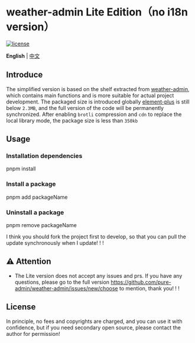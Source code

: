 <h1>weather-admin Lite Edition（no i18n version）</h1>

[![license](https://img.shields.io/github/license/pure-admin/weather-admin.svg)](LICENSE)

**English** | [中文](./README.md)

## Introduce

The simplified version is based on the shelf extracted from [weather-admin](https://github.com/adteven/weather-admin.git), which contains main functions and is more suitable for actual project development. The packaged size is introduced globally [element-plus](https://element-plus.org) is still below `2.3MB`, and the full version of the code will be permanently synchronized. After enabling `brotli` compression and `cdn` to replace the local library mode, the package size is less than `350kb`

## Usage

### Installation dependencies

pnpm install

### Install a package

pnpm add packageName

### Uninstall a package

pnpm remove packageName

I think you should fork the project first to develop, so that you can pull the update synchronously when I update! ! !

## ⚠️ Attention

- The Lite version does not accept any issues and prs. If you have any questions, please go to the full version https://github.com/pure-admin/weather-admin/issues/new/choose to mention, thank you! ! !

## License

In principle, no fees and copyrights are charged, and you can use it with confidence, but if you need secondary open source, please contact the author for permission!
